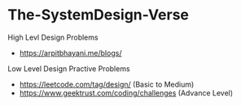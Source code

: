 # The-SystemDesign-Verse

High Levl Design Problems

* https://arpitbhayani.me/blogs/

Low Level Design Practive Problems

* https://leetcode.com/tag/design/ (Basic to Medium)
* https://www.geektrust.com/coding/challenges  (Advance Level)


